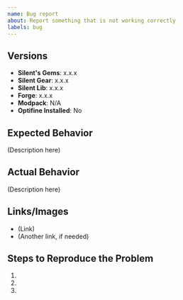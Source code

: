 ```yaml
---
name: Bug report
about: Report something that is not working correctly
labels: bug
---
```


## Versions
<!-- Include versions affected by the issue (actual version number, do not use "latest"). -->

- **Silent's Gems**: x.x.x
- **Silent Gear**: x.x.x <!-- if installed or N/A -->
- **Silent Lib**: x.x.x
- **Forge**: x.x.x
- **Modpack**: N/A <!-- if publicly available -->
- **Optifine Installed**: No <!-- enter Yes or No -->

## Expected Behavior
<!-- What do you expect to happen in this case? -->

(Description here)

## Actual Behavior
<!-- What actually happens? Give as much detail as possible. -->

(Description here)

## Links/Images
<!-- Links to crash reports, logs, images, videos, or related issues, if appropriate. -->
<!-- Do not paste the contents of the crash report here. Upload to Gist, Dropbox, Pastebin, or wherever you can. -->

- (Link)
- (Another link, if needed)

## Steps to Reproduce the Problem
<!-- How to make the issue happen? -->

1. 
2. 
3. 
